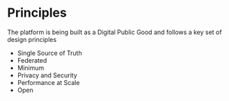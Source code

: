 # Principles

The platform is being built as a Digital Public Good and follows a key set of design principles

* Single Source of Truth
* Federated
* Minimum
* Privacy and Security
* Performance at Scale
* Open

## 



